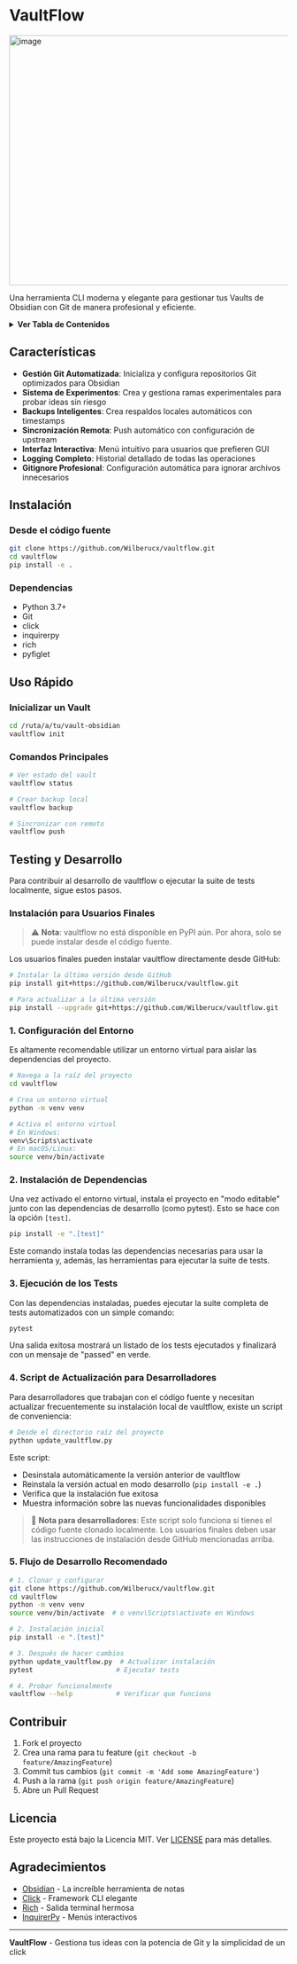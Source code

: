 # VaultFlow
<img width="1151" height="451" alt="image" src="https://github.com/user-attachments/assets/a032d1d5-1ec1-4485-8148-c8405e5cdc7c" />

Una herramienta CLI moderna y elegante para gestionar tus Vaults de Obsidian con Git de manera profesional y eficiente.

<details>
<summary><strong>Ver Tabla de Contenidos</strong></summary>

- [Características](#características)
- [Instalación](#instalación)
- [Uso Rápido](#uso-rápido)
- [Testing y Desarrollo](#testing-y-desarrollo)
- [Contribuir](#contribuir)
- [Licencia](#licencia)
- [Agradecimientos](#agradecimientos)

</details>

## Características

- **Gestión Git Automatizada**: Inicializa y configura repositorios Git optimizados para Obsidian
- **Sistema de Experimentos**: Crea y gestiona ramas experimentales para probar ideas sin riesgo
- **Backups Inteligentes**: Crea respaldos locales automáticos con timestamps
- **Sincronización Remota**: Push automático con configuración de upstream
- **Interfaz Interactiva**: Menú intuitivo para usuarios que prefieren GUI
- **Logging Completo**: Historial detallado de todas las operaciones
- **Gitignore Profesional**: Configuración automática para ignorar archivos innecesarios

## Instalación

### Desde el código fuente

```bash
git clone https://github.com/Wilberucx/vaultflow.git
cd vaultflow
pip install -e .
```

### Dependencias

- Python 3.7+
- Git
- click
- inquirerpy
- rich
- pyfiglet

## Uso Rápido

### Inicializar un Vault

```bash
cd /ruta/a/tu/vault-obsidian
vaultflow init
```

### Comandos Principales

```bash
# Ver estado del vault
vaultflow status

# Crear backup local
vaultflow backup

# Sincronizar con remoto
vaultflow push
```

## Testing y Desarrollo

Para contribuir al desarrollo de vaultflow o ejecutar la suite de tests localmente, sigue estos pasos.

### Instalación para Usuarios Finales

> ⚠️ **Nota**: vaultflow no está disponible en PyPI aún. Por ahora, solo se puede instalar desde el código fuente.

Los usuarios finales pueden instalar vaultflow directamente desde GitHub:

```bash
# Instalar la última versión desde GitHub
pip install git+https://github.com/Wilberucx/vaultflow.git

# Para actualizar a la última versión
pip install --upgrade git+https://github.com/Wilberucx/vaultflow.git
```

### 1. Configuración del Entorno

Es altamente recomendable utilizar un entorno virtual para aislar las dependencias del proyecto.

```bash
# Navega a la raíz del proyecto
cd vaultflow

# Crea un entorno virtual
python -m venv venv

# Activa el entorno virtual
# En Windows:
venv\Scripts\activate
# En macOS/Linux:
source venv/bin/activate
```

### 2. Instalación de Dependencias

Una vez activado el entorno virtual, instala el proyecto en "modo editable" junto con las dependencias de desarrollo (como pytest). Esto se hace con la opción `[test]`.

```bash
pip install -e ".[test]"
```

Este comando instala todas las dependencias necesarias para usar la herramienta y, además, las herramientas para ejecutar la suite de tests.

### 3. Ejecución de los Tests

Con las dependencias instaladas, puedes ejecutar la suite completa de tests automatizados con un simple comando:

```bash
pytest
```

Una salida exitosa mostrará un listado de los tests ejecutados y finalizará con un mensaje de "passed" en verde.

### 4. Script de Actualización para Desarrolladores

Para desarrolladores que trabajan con el código fuente y necesitan actualizar frecuentemente su instalación local de vaultflow, existe un script de conveniencia:

```bash
# Desde el directorio raíz del proyecto
python update_vaultflow.py
```

Este script:
- Desinstala automáticamente la versión anterior de vaultflow
- Reinstala la versión actual en modo desarrollo (`pip install -e .`)
- Verifica que la instalación fue exitosa
- Muestra información sobre las nuevas funcionalidades disponibles

> 📝 **Nota para desarrolladores**: Este script solo funciona si tienes el código fuente clonado localmente. Los usuarios finales deben usar las instrucciones de instalación desde GitHub mencionadas arriba.

### 5. Flujo de Desarrollo Recomendado

```bash
# 1. Clonar y configurar
git clone https://github.com/Wilberucx/vaultflow.git
cd vaultflow
python -m venv venv
source venv/bin/activate  # o venv\Scripts\activate en Windows

# 2. Instalación inicial
pip install -e ".[test]"

# 3. Después de hacer cambios
python update_vaultflow.py  # Actualizar instalación
pytest                     # Ejecutar tests

# 4. Probar funcionalmente
vaultflow --help           # Verificar que funciona
```

## Contribuir

1. Fork el proyecto
2. Crea una rama para tu feature (`git checkout -b feature/AmazingFeature`)
3. Commit tus cambios (`git commit -m 'Add some AmazingFeature'`)
4. Push a la rama (`git push origin feature/AmazingFeature`)
5. Abre un Pull Request

## Licencia

Este proyecto está bajo la Licencia MIT. Ver [LICENSE](LICENSE) para más detalles.

## Agradecimientos

- [Obsidian](https://obsidian.md/) - La increíble herramienta de notas
- [Click](https://click.palletsprojects.com/) - Framework CLI elegante
- [Rich](https://rich.readthedocs.io/) - Salida terminal hermosa
- [InquirerPy](https://inquirerpy.readthedocs.io/) - Menús interactivos

---

**VaultFlow** - Gestiona tus ideas con la potencia de Git y la simplicidad de un click
